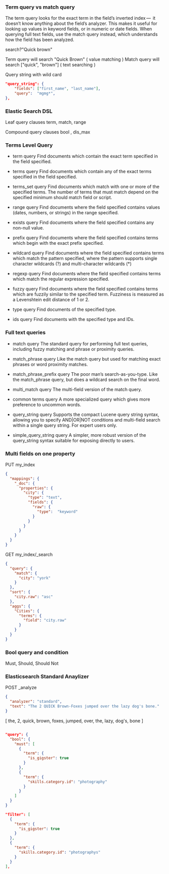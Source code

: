 ### Term query vs match query

The term query looks for the exact term in the field’s inverted index — 
it doesn’t know anything about the field’s analyzer. 
This makes it useful for looking up values in keyword fields, 
or in numeric or date fields. 
When querying full text fields, use the match query instead, which understands how the field has been analyzed.

search?"Quick brown"

Term query will search "Quick Brown" ( value matching )
Match query will search ["quick", "brown"] ( text searching )

Query string with wild card

```json
"query_string": {
    "fields": ["first_name", "last_name"],
    "query":  "mgmg*",
},
```

### Elastic Search DSL

Leaf query clauses
term, match, range

Compound query clauses
bool , dis_max 

### Terms Level Query

* term query
Find documents which contain the exact term specified in the field specified.

* terms query
Find documents which contain any of the exact terms specified in the field specified.

* terms_set query
Find documents which match with one or more of the specified terms. The number of terms that must match depend on the specified minimum should match field or script.

* range query
Find documents where the field specified contains values (dates, numbers, or strings) in the range specified.

* exists query
Find documents where the field specified contains any non-null value.

* prefix query
Find documents where the field specified contains terms which begin with the exact prefix specified.

* wildcard query
Find documents where the field specified contains terms which match the pattern specified, where the pattern supports single character wildcards (?) and multi-character wildcards (*)

* regexp query
Find documents where the field specified contains terms which match the regular expression specified.

* fuzzy query
Find documents where the field specified contains terms which are fuzzily similar to the specified term. Fuzziness is measured as a Levenshtein edit distance of 1 or 2.

* type query
Find documents of the specified type.

* ids query
Find documents with the specified type and IDs.

### Full text queries

* match query
The standard query for performing full text queries, including fuzzy matching and phrase or proximity queries.

* match_phrase query
Like the match query but used for matching exact phrases or word proximity matches.

* match_phrase_prefix query
The poor man’s search-as-you-type. Like the match_phrase query, but does a wildcard search on the final word.

* multi_match query
The multi-field version of the match query.

* common terms query
A more specialized query which gives more preference to uncommon words.

* query_string query
Supports the compact Lucene query string syntax, allowing you to specify AND|OR|NOT conditions and multi-field search within a single query string. For expert users only.

* simple_query_string query
A simpler, more robust version of the query_string syntax suitable for exposing directly to users.

### Multi fields on one property

PUT my_index
```json
{
  "mappings": {
    "_doc": {
      "properties": {
        "city": {
          "type": "text",
          "fields": {
            "raw": { 
              "type":  "keyword"
            }
          }
        }
      }
    }
  }
}
```

GET my_index/_search
```json
{
  "query": {
    "match": {
      "city": "york" 
    }
  },
  "sort": {
    "city.raw": "asc" 
  },
  "aggs": {
    "Cities": {
      "terms": {
        "field": "city.raw" 
      }
    }
  }
}
```

### Bool query and condition

Must, Should, Should Not

### Elasticsearch Standard Anaylizer 

POST _analyze
```json
{
  "analyzer": "standard",
  "text": "The 2 QUICK Brown-Foxes jumped over the lazy dog's bone."
}
```

[ the, 2, quick, brown, foxes, jumped, over, the, lazy, dog's, bone ]

```json

"query": {
  "bool": {
    "must": [
      {
        "term": {
          "is_gigster": true
        }
      },
      {
        "term": {
          "skills.category.id": "photography"
        }
      }
    ]
  }
}
```
```json
"filter": [
  {
    "term": {
      "is_gigster": true
    }
  },
  {
    "term": {
      "skills.category.id": "photographys"
    }
  }
],
```
